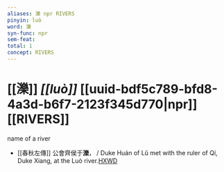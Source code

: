 ```yaml
---
aliases: 濼 npr RIVERS
pinyin: luò
word: 濼
syn-func: npr
sem-feat: 
total: 1
concept: RIVERS 
---
```

# [[濼]] *[[luò]]*  [[uuid-bdf5c789-bfd8-4a3d-b6f7-2123f345d770|npr]] [[RIVERS]]
name of a river
 - [[春秋左傳]] 公會齊侯于**濼**， / Duke Huán of Lǔ met with the ruler of Qí, Duke Xiang, at the Luò river.[HXWD](https://hxwd.org/textview.html?location=KR1e0001_tls_002-273a.2)